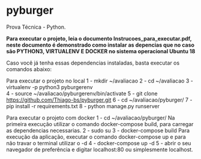 # pyburger
Prova Técnica - Python.
<p><b>Para executar o projeto, leia o documento Instrucoes_para_executar.pdf, neste documento é demonstrado como instalar as depencias que no caso são PYTHON3, VIRTUALENV E DOCKER no sistema operacional Ubuntu 18 </b><p>
<p> Caso você já tenha essas dependencias instaladas, basta executar os comandos abaixo:

Para executar o projeto no local
1 - mkdir ~/avaliacao
2 - cd ~/avaliacao
3 - virtualenv -p python3 pyburgerenv       
4  - source ~/avaliacao/pyburgerenv/bin/activate
5 - git clone https://github.com/Thiago-bs/pyburger.git
6 - cd ~/avaliacao/pyburger/
7 - pip install -r requirements.txt 
8 - python manage.py runserver

Para executar o projeto com docker
1 - cd ~/avaliacao/pyburger/
Na primeira execução utilizar o comando docker-compose build, para carregar as dependencias necessarias.
2 - sudo su
3 - docker-compose build
Para execução da aplicação, executar o comando docker-compose up e para não travar o terminal utilizar o -d
4 - docker-compose up -d
5 - abrir o seu navegador de preferência e digitar localhost:80 ou simplesmente localhost.
</p>


